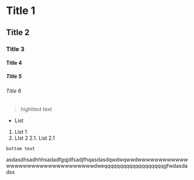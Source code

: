 # Title 1
## Title 2
### Title 3
#### Title 4
##### Title 5
###### Title 6

>highlited text

 - List

1. List 1
2. LIst 2
	2.1. List 2.1



```title
bottom text
```

asdasdhsadhhhsadadfgqjdfsadjfhqasdasdqwdwqwwdwwwwwwwwwwwwwwwwwwwwwwwwwwwwwwwwwdweqqqqqqqqqqqqqqqqqqqgfwdasdadss